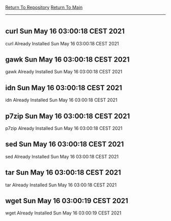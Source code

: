 [Return To Repository](https://github.com/bast69/piholeparser/)
[Return To Main](https://github.com/bast69/piholeparser/blob/master/RecentRunLogs/Mainlog.md)
____________________________________
# 
## curl Sun May 16 03:00:18 CEST 2021
curl Already Installed Sun May 16 03:00:18 CEST 2021
## gawk Sun May 16 03:00:18 CEST 2021
gawk Already Installed Sun May 16 03:00:18 CEST 2021
## idn Sun May 16 03:00:18 CEST 2021
idn Already Installed Sun May 16 03:00:18 CEST 2021
## p7zip Sun May 16 03:00:18 CEST 2021
p7zip Already Installed Sun May 16 03:00:18 CEST 2021
## sed Sun May 16 03:00:18 CEST 2021
sed Already Installed Sun May 16 03:00:18 CEST 2021
## tar Sun May 16 03:00:18 CEST 2021
tar Already Installed Sun May 16 03:00:18 CEST 2021
## wget Sun May 16 03:00:19 CEST 2021
wget Already Installed Sun May 16 03:00:19 CEST 2021
